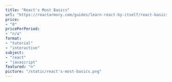 ```yaml
---
title: "React's Most Basics"
url: "https://reactarmory.com/guides/learn-react-by-itself/react-basics"
price: 
- "0"
pricePerPeriod: 
- "n/a"
format: 
- "tutorial"
- "interactive"
subject: 
- "react"
- "javascript"
featured: "n"
picture: "/static/react's-most-basics.png"
---
```

